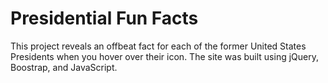 # Presidential Fun Facts
This project reveals an offbeat fact for each of the former United States Presidents when you hover over their icon. The site was built using jQuery, Boostrap, and JavaScript. 